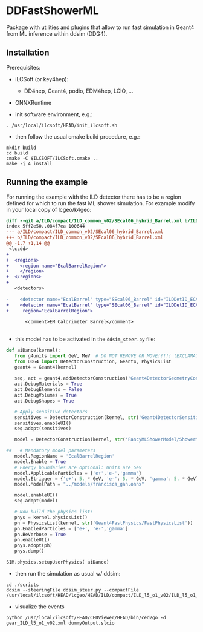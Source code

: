 # DDFastShowerML

Package with utilities and plugins that allow to run fast simulation in Geant4 from ML inference
within ddsim (DDG4).


## Installation 

Prerequisites:
- iLCSoft (or key4hep):
	- DD4hep, Geant4, podio, EDM4hep, LCIO, ...
- ONNXRuntime

- init software environment, e.g.:

```
. /usr/local/ilcsoft/HEAD/init_ilcsoft.sh
```

- then follow the usual cmake build procedure, e.g.:

```
mkdir build
cd build
cmake -C $ILCSOFT/ILCSoft.cmake ..
make -j 4 install
```


## Running the example

For running the example with the ILD detector there has to be a region
defined for which to run the fast ML shower simulation.
For example modify in your local copy of lcgeo/k4geo:


```diff
diff --git a/ILD/compact/ILD_common_v02/SEcal06_hybrid_Barrel.xml b/ILD/compact/ILD_common_v02/SEcal06_hybrid_Barrel.xml
index 5ff2e50..084f7ea 100644
--- a/ILD/compact/ILD_common_v02/SEcal06_hybrid_Barrel.xml
+++ b/ILD/compact/ILD_common_v02/SEcal06_hybrid_Barrel.xml
@@ -1,7 +1,14 @@
 <lccdd>
+
+  <regions>
+    <region name="EcalBarrelRegion">
+    </region>
+  </regions>
+
   <detectors>
 
-    <detector name="EcalBarrel" type="SEcal06_Barrel" id="ILDDetID_ECAL" readout="EcalBarrelCollection" vis="BlueVis" >
+    <detector name="EcalBarrel" type="SEcal06_Barrel" id="ILDDetID_ECAL" readout="EcalBarrelCollection" vis="BlueVis"
+     region="EcalBarrelRegion">
 
       <comment>EM Calorimeter Barrel</comment>
 
```

- this model has to be activated in the `ddsim_steer.py` file:

```python
def aiDance(kernel):
   from g4units import GeV, MeV  # DO NOT REMOVE OR MOVE!!!!! (EXCLAMATION MARK)
   from DDG4 import DetectorConstruction, Geant4, PhysicsList
   geant4 = Geant4(kernel)
   
   seq, act = geant4.addDetectorConstruction('Geant4DetectorGeometryConstruction/ConstructGeo')
   act.DebugMaterials = True
   act.DebugElements = False
   act.DebugVolumes = True
   act.DebugShapes = True

   # Apply sensitive detectors
   sensitives = DetectorConstruction(kernel, str('Geant4DetectorSensitivesConstruction/ConstructSD'))
   sensitives.enableUI()
   seq.adopt(sensitives)

   model = DetectorConstruction(kernel, str('FancyMLShowerModel/ShowerModel'))

##   # Mandatory model parameters
   model.RegionName = 'EcalBarrelRegion'
   model.Enable = True
   # Energy boundaries are optional: Units are GeV
   model.ApplicableParticles = {'e+','e-','gamma'}
   model.Etrigger = {'e+': 5. * GeV, 'e-': 5. * GeV, 'gamma': 5. * GeV}
   model.ModelPath = "../models/francisca_gan.onnx"

   model.enableUI()
   seq.adopt(model)

   # Now build the physics list:
   phys = kernel.physicsList()
   ph = PhysicsList(kernel, str('Geant4FastPhysics/FastPhysicsList'))
   ph.EnabledParticles = ['e+', 'e-','gamma']
   ph.BeVerbose = True
   ph.enableUI()
   phys.adopt(ph)
   phys.dump()

SIM.physics.setupUserPhysics( aiDance)
```



- then run the simulation as usual w/ ddsim:

```
cd ./scripts
ddsim --steeringFile ddsim_steer.py --compactFile /usr/local/ilcsoft/HEAD/lcgeo/HEAD/ILD/compact/ILD_l5_o1_v02/ILD_l5_o1_v02.xml
```

- visualize the events

```
python /usr/local/ilcsoft/HEAD/CEDViewer/HEAD/bin/ced2go -d gear_ILD_l5_o1_v02.xml dummyOutput.slcio
```

